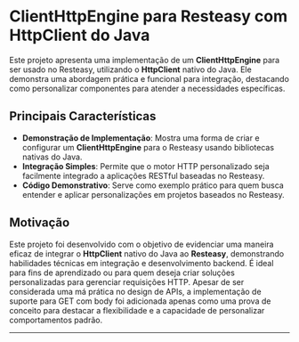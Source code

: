 # ClientHttpEngine para Resteasy com HttpClient do Java

Este projeto apresenta uma implementação de um **ClientHttpEngine** para ser usado no Resteasy, utilizando o **HttpClient** nativo do Java. Ele demonstra uma abordagem prática e funcional para integração, destacando como personalizar componentes para atender a necessidades específicas.

## Principais Características
- **Demonstração de Implementação**: Mostra uma forma de criar e configurar um **ClientHttpEngine** para o Resteasy usando bibliotecas nativas do Java.
- **Integração Simples**: Permite que o motor HTTP personalizado seja facilmente integrado a aplicações RESTful baseadas no Resteasy.
- **Código Demonstrativo**: Serve como exemplo prático para quem busca entender e aplicar personalizações em projetos baseados no Resteasy.

## Motivação
Este projeto foi desenvolvido com o objetivo de evidenciar uma maneira eficaz de integrar o **HttpClient** nativo do Java ao **Resteasy**, demonstrando habilidades técnicas em integração e desenvolvimento backend. É ideal para fins de aprendizado ou para quem deseja criar soluções personalizadas para gerenciar requisições HTTP. Apesar de ser considerada uma má prática no design de APIs, a implementação de suporte para GET com body foi adicionada apenas como uma prova de conceito para destacar a flexibilidade e a capacidade de personalizar comportamentos padrão.

---
